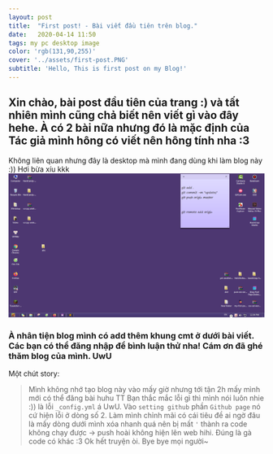 ```yaml
---
layout: post
title:  "First post! - Bài viết đầu tiên trên blog."
date:   2020-04-14 11:50
tags: my pc desktop image
color: 'rgb(131,90,255)'
cover: '../assets/first-post.PNG'
subtitle: 'Hello, This is first post on my Blog!'
---
```


## Xin chào, bài post đầu tiên của trang :) và tất nhiên mình cũng chả biết nên viết gì vào đây hehe. À có 2 bài nữa nhưng đó là mặc định của Tác giả mình hông có viết nên hông tính nha :3

Không liên quan nhưng đây là desktop mà mình đang dùng khi làm blog này :)) Hơi bừa xíu kkk
![My desktop](https://raw.githubusercontent.com/nameiscashier/nameiscashier.github.io/master/assets/first-post.PNG)

### À nhân tiện blog mình có add thêm khung cmt ở dưới bài viết. Các bạn có thể đăng nhập để bình luận thử nha! Cám ơn đã ghé thăm blog của mình. UwU

Một chút story:
> Mình không nhớ tạo blog này vào mấy giờ nhưng tới tận 2h mấy mình mới có thể đăng bài huhu TT
> Bạn thắc mắc lỗi gì thì mình nói luôn nhie :)) là lỗi `_config.yml` á UwU. Vào `setting github` phần `Github page` nó cứ hiện lỗi ở dòng số 2. Làm mình chỉnh mãi có cái tiêu đề ai ngờ đâu là mấy dòng dưới mình xóa nhanh quá nên bị mất `'` thành ra code không chạy được -> push hoài không hiện lên web hihi.
> Đúng là gà code có khác :3 Ok hết truyện òi. Bye bye mọi người~